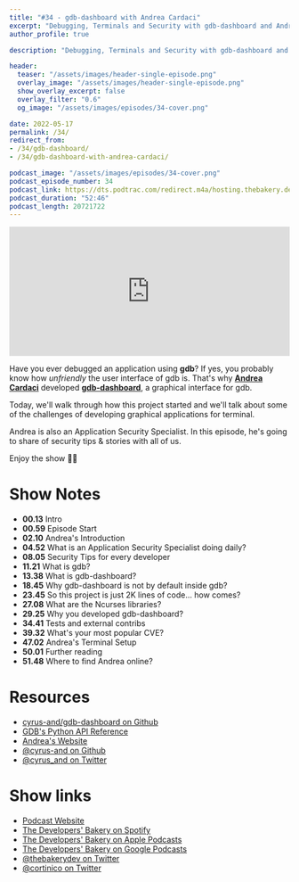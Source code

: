 ```yaml
---
title: "#34 - gdb-dashboard with Andrea Cardaci"
excerpt: "Debugging, Terminals and Security with gdb-dashboard and Andrea Cardaci"
author_profile: true

description: "Debugging, Terminals and Security with gdb-dashboard and Andrea Cardaci"

header:
  teaser: "/assets/images/header-single-episode.png"
  overlay_image: "/assets/images/header-single-episode.png"
  show_overlay_excerpt: false
  overlay_filter: "0.6"
  og_image: "/assets/images/episodes/34-cover.png"

date: 2022-05-17
permalink: /34/
redirect_from:
- /34/gdb-dashboard/
- /34/gdb-dashboard-with-andrea-cardaci/

podcast_image: "/assets/images/episodes/34-cover.png"
podcast_episode_number: 34
podcast_link: https://dts.podtrac.com/redirect.m4a/hosting.thebakery.dev/34-thedevelopersbakery-gdb-dashboard.m4a
podcast_duration: "52:46"
podcast_length: 20721722
---
```


<iframe src="https://open.spotify.com/embed-podcast/show/4jV6Yoz7D38sZJlYMzJm3k" width="100%" height="232" frameborder="0" allowtransparency="true" allow="encrypted-media"></iframe>

Have you ever debugged an application using **gdb**? If yes, you probably know how _unfriendly_ the user interface of gdb is.
That's why [**Andrea Cardaci**](https://github.com/cyrus-and) developed [**gdb-dashboard**](https://github.com/cyrus-and/gdb-dashboard/), a graphical interface for gdb.

Today, we'll walk through how this project started and we'll talk about some of the challenges of developing graphical applications for terminal.

Andrea is also an Application Security Specialist. In this episode, he's going to share of security tips & stories with all of us.

Enjoy the show 👨‍🍳

# Show Notes

- **00.13** Intro
- **00.59** Episode Start
- **02.10** Andrea's Introduction
- **04.52** What is an Application Security Specialist doing daily?
- **08.05** Security Tips for every developer
- **11.21** What is gdb?
- **13.38** What is gdb-dashboard?
- **18.45** Why gdb-dashboard is not by default inside gdb?
- **23.45** So this project is just 2K lines of code... how comes?
- **27.08** What are the Ncurses libraries?
- **29.25** Why you developed gdb-dashboard?
- **34.41** Tests and external contribs
- **39.32** What's your most popular CVE?
- **47.02** Andrea's Terminal Setup
- **50.01** Further reading
- **51.48** Where to find Andrea online?

# Resources

* <i class="fab fa-github"></i> [cyrus-and/gdb-dashboard on Github](https://github.com/cyrus-and/gdb-dashboard/)
* <i class="fas fa-link"></i> [GDB's Python API Reference](https://sourceware.org/gdb/onlinedocs/gdb/Python-API.html)
* <i class="fas fa-link"></i> [Andrea's Website](https://cardaci.xyz/)
* <i class="fab fa-github"></i> [@cyrus-and on Github](https://github.com/cyrus-and)
* <i class="fab fa-twitter"></i> [@cyrus_and on Twitter](https://twitter.com/cyrus_and)

# Show links

* <i class="fas fa-link"></i> [Podcast Website](https://thebakery.dev)
* <i class="fab fa-spotify"></i> [The Developers' Bakery on Spotify](https://open.spotify.com/show/4jV6Yoz7D38sZJlYMzJm3k?si=AL3ske_0R_CKlEScMhYhug)
* <i class="fas fa-podcast"></i> [The Developers' Bakery on Apple Podcasts](https://podcasts.apple.com/us/podcast/the-developers-bakery/id1542849034)
* <i class="fab fa-google-play"></i> [The Developers' Bakery on Google Podcasts](https://podcasts.google.com/feed/aHR0cHM6Ly90aGViYWtlcnkuZGV2L3BvZGNhc3QueG1s)
* <i class="fab fa-twitter"></i> [@thebakerydev on Twitter](https://twitter.com/thebakerydev)
* <i class="fab fa-twitter"></i> [@cortinico on Twitter](https://twitter.com/cortinico)
